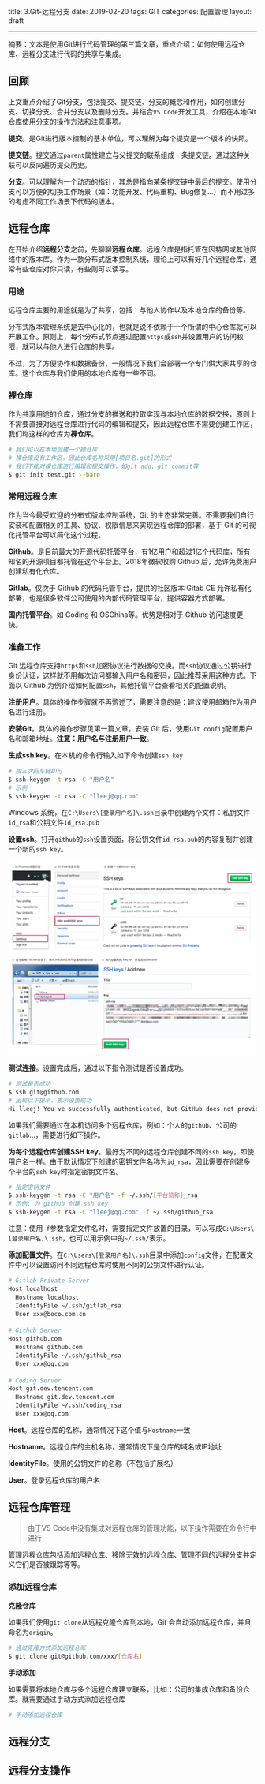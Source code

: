 title: 3.Git-远程分支
date: 2019-02-20
tags: GIT
categories: 配置管理
layout: draft

------

摘要：文本是使用Git进行代码管理的第三篇文章，重点介绍：如何使用远程仓库、远程分支进行代码的共享与集成。

<!-- more -->

## 回顾

上文重点介绍了Git分支，包括提交、提交链、分支的概念和作用，如何创建分支、切换分支、合并分支以及删除分支。并结合`VS Code`开发工具，介绍在本地Git仓库使用分支的操作方法和注意事项。

**提交**。是Git进行版本控制的基本单位，可以理解为每个提交是一个版本的快照。

**提交链**。提交通过`parent`属性建立与父提交的联系组成一条提交链。通过这种关联可以反向遍历提交历史。

**分支**。可以理解为一个动态的指针，其总是指向某条提交链中最后的提交。使用分支可以方便的切换工作场景（如：功能开发、代码重构、Bug修复…）而不用过多的考虑不同工作场景下代码的版本。

## 远程仓库

在开始介绍**远程分支**之前，先聊聊**远程仓库**。远程仓库是指托管在因特网或其他网络中的版本库。作为一款分布式版本控制系统，理论上可以有好几个远程仓库，通常有些仓库对你只读，有些则可以读写。

### 用途

远程仓库主要的用途就是为了共享，包括：与他人协作以及本地仓库的备份等。

分布式版本管理系统是去中心化的，也就是说不依赖于一个所谓的中心仓库就可以开展工作。原则上，每个分布式节点通过配置`https`或`ssh`并设置用户的访问权限，就可以与他人进行仓库的共享。

不过，为了方便协作和数据备份，一般情况下我们会部署一个专门供大家共享的仓库。这个仓库与我们使用的本地仓库有一些不同。

### 裸仓库

作为共享用途的仓库，通过分支的推送和拉取实现与本地仓库的数据交换，原则上不需要直接对远程仓库进行代码的编辑和提交，因此远程仓库不需要创建工作区，我们称这样的仓库为**裸仓库**。

```bash
# 我们可以在本地创建一个裸仓库
# 裸仓库没有工作区，因此仓库名称采用[项目名.git]的形式
# 我们不能对裸仓库进行编辑和提交操作，如git add、git commit等
$ git init test.git --bare
```

### 常用远程仓库

作为当今最受欢迎的分布式版本控制系统，Git 的生态非常完善。不需要我们自行安装和配置相关的工具、协议、权限信息来实现远程仓库的部署，基于 Git 的可视化托管平台可以简化这个过程。

**Github**。是目前最大的开源代码托管平台，有1亿用户和超过1亿个代码库，所有知名的开源项目都托管在这个平台上。2018年微软收购 Github 后，允许免费用户创建私有化仓库。

**Gitlab**。仅次于 Github 的代码托管平台，提供的社区版本 Gitab CE 允许私有化部署，也是很多软件公司使用的内部代码管理平台，提供容器方式部署。 

**国内托管平台**。如 Coding 和 OSChina等。优势是相对于 Github 访问速度更快。 

### 准备工作

Git 远程仓库支持`https`和`ssh`加密协议进行数据的交换。而`ssh`协议通过公钥进行身份认证，这样就不用每次访问都输入用户名和密码，因此推荐采用这种方式。下面以 Github 为例介绍如何配置`ssh`，其他托管平台查看相关的配置说明。

**注册用户**。具体的操作步骤就不再赘述了，需要注意的是：建议使用邮箱作为用户名进行注册。

**安装Git**。具体的操作步骤见第一篇文章。安装 Git 后，使用`Git config`配置用户名和邮箱地址。**注意：用户名与注册用户一致**。

**生成ssh key**。在本机的命令行输入如下命令创建`ssh key`

```bash
# 按三次回车键即可
$ ssh-keygen -t rsa -C "用户名"
# 示例
$ ssh-keygen -t rsa -C "lleej@qq.com"
```

Windows 系统，在`C:\Users\[登录用户名]\.ssh`目录中创建两个文件：私钥文件`id_rsa`和公钥文件`id_rsa.pub`

**设置ssh**。打开`github`的`ssh`设置页面，将公钥文件`id_rsa.pub`的内容复制并创建一个新的`ssh key`。

![设置github的ssh](./assets/remote-github-ssh.png)

**测试连接**。设置完成后，通过以下指令测试是否设置成功。

```bash
# 测试是否成功
$ ssh git@github.com
# 出现以下提示，表示设置成功
Hi lleej! You ve successfully authenticated, but GitHub does not provide shell access.
```

如果我们需要通过在本机访问多个远程仓库，例如：个人的`github`、公司的`gitlab`...，需要进行如下操作。

**为每个远程仓库创建SSH key**。最好为不同的远程仓库创建不同的`ssh key`，即使用户名一样。由于默认情况下创建的密钥文件名称为`id_rsa`，因此需要在创建多个平台的`ssh key`时指定密钥文件名。

```bash
# 指定密钥文件
$ ssh-keygen -t rsa -C "用户名" -f ~/.ssh/[平台简称]_rsa
# 示例: 为 github 创建 ssh key
$ ssh-keygen -t rsa -C "lleej@qq.com" -f ~/.ssh/github_rsa
```

注意：使用`-f`参数指定文件名时，需要指定文件放置的目录，可以写成`C:\Users\[登录用户名]\.ssh`，也可以用示例中的`~/.ssh/`表示。

**添加配置文件**。在`C:\Users\[登录用户名]\.ssh`目录中添加`config`文件，在配置文件中可以设置访问不同远程仓库时使用不同的公钥文件进行认证。

```bash
# Gitlab Private Server
Host localhost
  Hostname localhost
  IdentityFile ~/.ssh/gitlab_rsa
  User xxx@boco.com.cn

# Github Server
Host github.com
  Hostname github.com
  IdentityFile ~/.ssh/github_rsa
  User xxx@qq.com

# Coding Server
Host git.dev.tencent.com
  Hostname git.dev.tencent.com
  IdentityFile ~/.ssh/coding_rsa
  User xxx@qq.com
```

**Host**。远程仓库的名称，通常情况下这个值与`Hostname`一致

**Hostname**。远程仓库的主机名称，通常情况下是仓库的域名或IP地址

**IdentityFile**。使用的公钥文件的名称（不包括扩展名）

**User**。登录远程仓库的用户名

## 远程仓库管理

> 由于VS Code中没有集成对远程仓库的管理功能，以下操作需要在命令行中进行

管理远程仓库包括添加远程仓库、移除无效的远程仓库、管理不同的远程分支并定义它们是否被跟踪等等。

### 添加远程仓库

**克隆仓库**

如果我们使用`git clone`从远程克隆仓库到本地，Git 会自动添加远程仓库，并且命名为`origin`。

```bash
# 通过克隆方式添加远程仓库
$ git clone git@github.com/xxx/[仓库名]
```

**手动添加**

如果需要将本地仓库与多个远程仓库建立联系，比如：公司的集成仓库和备份仓库。就需要通过手动方式添加远程仓库

```bash
# 手动添加远程仓库

```



## 远程分支

## 远程分支操作

